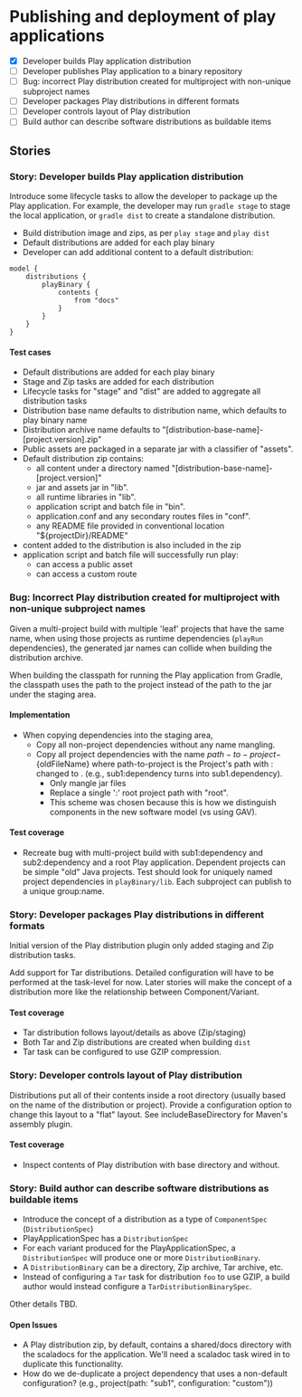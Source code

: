 # Publishing and deployment of play applications

- [x] Developer builds Play application distribution
- [ ] Developer publishes Play application to a binary repository
- [ ] Bug: incorrect Play distribution created for multiproject with non-unique subproject names
- [ ] Developer packages Play distributions in different formats
- [ ] Developer controls layout of Play distribution
- [ ] Build author can describe software distributions as buildable items

## Stories

### Story: Developer builds Play application distribution

Introduce some lifecycle tasks to allow the developer to package up the Play application. For example, the developer may run `gradle stage` to stage the local application, or `gradle dist` to create a standalone distribution.

- Build distribution image and zips, as per `play stage` and `play dist`
- Default distributions are added for each play binary
- Developer can add additional content to a default distribution:
```
model {
    distributions {
        playBinary {
            contents {
                from "docs"
            }
        }
    }
}
```


#### Test cases
- Default distributions are added for each play binary
- Stage and Zip tasks are added for each distribution
- Lifecycle tasks for "stage" and "dist" are added to aggregate all distribution tasks
- Distribution base name defaults to distribution name, which defaults to play binary name
- Distribution archive name defaults to "[distribution-base-name]-[project.version].zip"
- Public assets are packaged in a separate jar with a classifier of "assets".
- Default distribution zip contains:
    - all content under a directory named "[distribution-base-name]-[project.version]"
    - jar and assets jar in "lib".
    - all runtime libraries in "lib".
    - application script and batch file in "bin".
    - application.conf and any secondary routes files in "conf".
    - any README file provided in conventional location "${projectDir}/README"
- content added to the distribution is also included in the zip
- application script and batch file will successfully run play:
    - can access a public asset
    - can access a custom route

### Bug: Incorrect Play distribution created for multiproject with non-unique subproject names

Given a multi-project build with multiple 'leaf' projects that have the same name, when using those projects as runtime dependencies (`playRun` dependencies), the generated jar names can collide when building the distribution archive.

When building the classpath for running the Play application from Gradle, the classpath uses the path to the project instead of the path to the jar under the staging area.

#### Implementation

- When copying dependencies into the staging area,
    - Copy all non-project dependencies without any name mangling.
    - Copy all project dependencies with the name ${path-to-project}-${oldFileName} where path-to-project is the Project's path with : changed to . (e.g., sub1:dependency turns into sub1.dependency).
        - Only mangle jar files
        - Replace a single ':' root project path with "root".
        - This scheme was chosen because this is how we distinguish components in the new software model (vs using GAV).

#### Test coverage
- Recreate bug with multi-project build with sub1:dependency and sub2:dependency and a root Play application.  Dependent projects can be simple "old" Java projects.  Test should look for uniquely named project dependencies in `playBinary/lib`. Each subproject can publish to a unique group:name.

### Story: Developer packages Play distributions in different formats

Initial version of the Play distribution plugin only added staging and Zip distribution tasks.

Add support for Tar distributions. Detailed configuration will have to be performed at the task-level for now. Later stories will make the concept of a distribution more like the relationship between Component/Variant.

#### Test coverage
- Tar distribution follows layout/details as above (Zip/staging)
- Both Tar and Zip distributions are created when building `dist`
- Tar task can be configured to use GZIP compression.

### Story: Developer controls layout of Play distribution

Distributions put all of their contents inside a root directory (usually based on the name of the distribution or project). Provide a configuration option to change this layout to a "flat" layout.  See includeBaseDirectory for Maven's assembly plugin.

#### Test coverage
- Inspect contents of Play distribution with base directory and without.

### Story: Build author can describe software distributions as buildable items

- Introduce the concept of a distribution as a type of `ComponentSpec` (`DistributionSpec`)
- PlayApplicationSpec has a `DistributionSpec`
- For each variant produced for the PlayApplicationSpec, a `DistributionSpec` will produce one or more `DistributionBinary`.
- A `DistributionBinary` can be a directory, Zip archive, Tar archive, etc.
- Instead of configuring a `Tar` task for distribution `foo` to use GZIP, a build author would instead configure a `TarDistributionBinarySpec`.

Other details TBD.

#### Open Issues
- A Play distribution zip, by default, contains a shared/docs directory with the scaladocs for the application.  We'll need
a scaladoc task wired in to duplicate this functionality.
- How do we de-duplicate a project dependency that uses a non-default configuration? (e.g., project(path: "sub1", configuration: "custom"))

